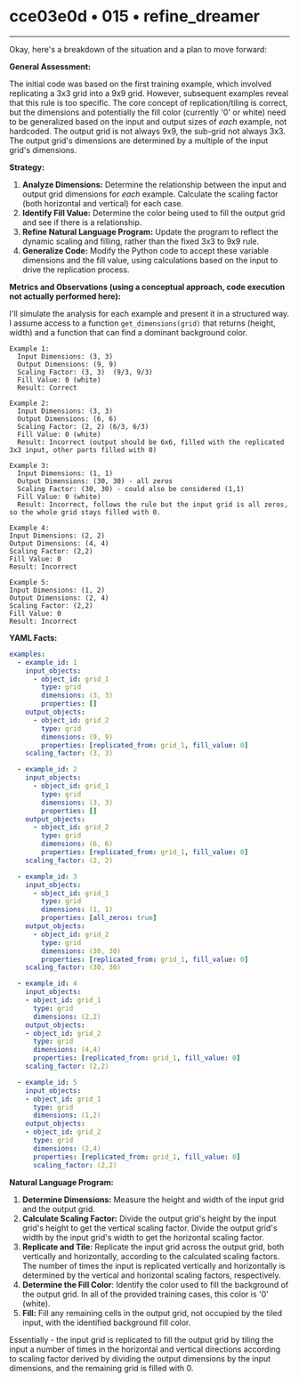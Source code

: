 # cce03e0d • 015 • refine_dreamer

---
Okay, here's a breakdown of the situation and a plan to move forward:

**General Assessment:**

The initial code was based on the first training example, which involved replicating a 3x3 grid into a 9x9 grid. However, subsequent examples reveal that this rule is too specific. The core concept of replication/tiling is correct, but the dimensions and potentially the fill color (currently '0' or white) need to be generalized based on the input and output sizes of *each* example, not hardcoded. The output grid is not always 9x9, the sub-grid not always 3x3. The output grid's dimensions are determined by a multiple of the input grid's dimensions.

**Strategy:**

1.  **Analyze Dimensions:** Determine the relationship between the input and output grid dimensions for *each* example. Calculate the scaling factor (both horizontal and vertical) for each case.
2.  **Identify Fill Value:** Determine the color being used to fill the output grid and see if there is a relationship.
3.  **Refine Natural Language Program:** Update the program to reflect the dynamic scaling and filling, rather than the fixed 3x3 to 9x9 rule.
4.  **Generalize Code:** Modify the Python code to accept these variable dimensions and the fill value, using calculations based on the input to drive the replication process.

**Metrics and Observations (using a conceptual approach, code execution not actually performed here):**

I'll simulate the analysis for each example and present it in a structured way. I assume access to a function `get_dimensions(grid)` that returns (height, width) and a function that can find a dominant background color.

```
Example 1:
  Input Dimensions: (3, 3)
  Output Dimensions: (9, 9)
  Scaling Factor: (3, 3)  (9/3, 9/3)
  Fill Value: 0 (white)
  Result: Correct

Example 2:
  Input Dimensions: (3, 3)
  Output Dimensions: (6, 6)
  Scaling Factor: (2, 2) (6/3, 6/3)
  Fill Value: 0 (white)
  Result: Incorrect (output should be 6x6, filled with the replicated 3x3 input, other parts filled with 0)

Example 3:
  Input Dimensions: (1, 1)
  Output Dimensions: (30, 30) - all zeros
  Scaling Factor: (30, 30) - could also be considered (1,1)
  Fill Value: 0 (white)
  Result: Incorrect, follows the rule but the input grid is all zeros, so the whole grid stays filled with 0.

Example 4:
Input Dimensions: (2, 2)
Output Dimensions: (4, 4)
Scaling Factor: (2,2)
Fill Value: 0
Result: Incorrect

Example 5:
Input Dimensions: (1, 2)
Output Dimensions: (2, 4)
Scaling Factor: (2,2)
Fill Value: 0
Result: Incorrect
```

**YAML Facts:**

```yaml
examples:
  - example_id: 1
    input_objects:
      - object_id: grid_1
        type: grid
        dimensions: (3, 3)
        properties: []
    output_objects:
      - object_id: grid_2
        type: grid
        dimensions: (9, 9)
        properties: [replicated_from: grid_1, fill_value: 0]
    scaling_factor: (3, 3)

  - example_id: 2
    input_objects:
      - object_id: grid_1
        type: grid
        dimensions: (3, 3)
        properties: []
    output_objects:
      - object_id: grid_2
        type: grid
        dimensions: (6, 6)
        properties: [replicated_from: grid_1, fill_value: 0]
    scaling_factor: (2, 2)

  - example_id: 3
    input_objects:
      - object_id: grid_1
        type: grid
        dimensions: (1, 1)
        properties: [all_zeros: true]
    output_objects:
      - object_id: grid_2
        type: grid
        dimensions: (30, 30)
        properties: [replicated_from: grid_1, fill_value: 0]
    scaling_factor: (30, 30)

  - example_id: 4
    input_objects:
    - object_id: grid_1
      type: grid
      dimensions: (2,2)
    output_objects:
    - object_id: grid_2
      type: grid
      dimensions: (4,4)
      properties: [replicated_from: grid_1, fill_value: 0]
    scaling_factor: (2,2)

  - example_id: 5
    input_objects:
    - object_id: grid_1
      type: grid
      dimensions: (1,2)
    output_objects:
    - object_id: grid_2
      type: grid
      dimensions: (2,4)
      properties: [replicated_from: grid_1, fill_value: 0]
      scaling_factor: (2,2)
```

**Natural Language Program:**

1.  **Determine Dimensions:** Measure the height and width of the input grid and the output grid.
2.  **Calculate Scaling Factor:** Divide the output grid's height by the input grid's height to get the vertical scaling factor. Divide the output grid's width by the input grid's width to get the horizontal scaling factor.
3.  **Replicate and Tile:** Replicate the input grid across the output grid, both vertically and horizontally, according to the calculated scaling factors. The number of times the input is replicated vertically and horizontally is determined by the vertical and horizontal scaling factors, respectively.
4. **Determine the Fill Color**: Identify the color used to fill the background of the output grid.  In all of the provided training cases, this color is '0' (white).
5. **Fill:** Fill any remaining cells in the output grid, not occupied by the tiled input, with the identified background fill color.

Essentially - the input grid is replicated to fill the output grid by tiling
the input a number of times in the horizontal and vertical directions according
to scaling factor derived by dividing the output dimensions by the input
dimensions, and the remaining grid is filled with 0.

